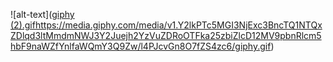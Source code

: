 
![alt-text]([giphy (2).gif](https://media.giphy.com/media/v1.Y2lkPTc5MGI3NjExc3BncTQ1NTQxZDlqd3ltMmdmNWJ3Y2Juejh2YzVuZDRoOTFka25zbiZlcD12MV9pbnRlcm5hbF9naWZfYnlfaWQmY3Q9Zw/l4PJcvGn8O7fZS4zc6/giphy.gif)https://media.giphy.com/media/v1.Y2lkPTc5MGI3NjExc3BncTQ1NTQxZDlqd3ltMmdmNWJ3Y2Juejh2YzVuZDRoOTFka25zbiZlcD12MV9pbnRlcm5hbF9naWZfYnlfaWQmY3Q9Zw/l4PJcvGn8O7fZS4zc6/giphy.gif)
